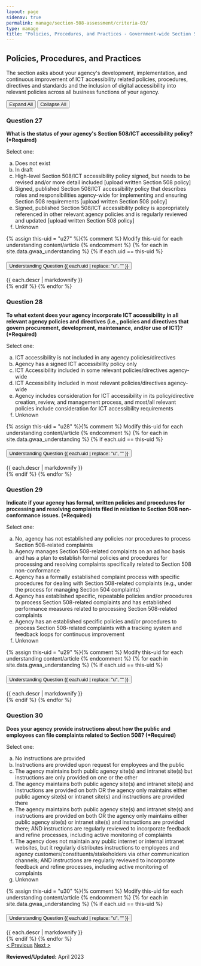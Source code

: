 ```yaml
---
layout: page
sidenav: true
permalink: manage/section-508-assessment/criteria-03/
type: manage
title: "Policies, Procedures, and Practices - Government-wide Section 508 Assessment Criteria"
---
```


<H2 id="policies-procedures-and-practices">Policies, Procedures, and Practices</H2>
<p>The section asks about your agency's development, implementation, and continuous improvement of ICT accessibility related policies, procedures, directives and standards and the inclusion of digital accessibility into relevant policies across all business functions of your agency. </p>

<!-- Expand/Collapse All "Understanding" Content -->
<div class="margin-y-3 margin-x-1">
    <button id="expand-all" class="usa-button">Expand All</button>
    <button id="collapse-all" class="usa-button">Collapse All</button>
</div>

<div class="usa-card-group">
<!-- begin insert criteria -->

<!-- Q:027-->
<div class="usa-card tablet:grid-col-12">
    <div class="usa-card__container border-top">
        <div class="usa-card__header">
            <h3 class="usa-card__heading"> Question 27 </h3>
        </div>
        <div class="usa-card__body">
            <p><strong> What is the status of your agency's Section 508/ICT accessibility policy? (*Required) </strong>
            </p>
            <p> Select one: </p>
            <p>
            <ol type="a">
                <li>Does not exist</li>
                <li>In draft</li>
                <li>High-level Section 508/ICT accessibility policy signed, but needs to be revised and/or more detail
                    included [upload written Section 508 policy]</li>
                <li>Signed, published Section 508/ICT accessibility policy that describes roles and responsibilities
                    agency-wide for implementing and ensuring Section 508 requirements [upload written Section 508
                    policy]</li>
                <li>Signed, published Section 508/ICT accessibility policy is appropriately referenced in other relevant
                    agency policies and is regularly reviewed and updated [upload written Section 508 policy]</li>
                <li>Unknown</li>
            </ol>
            </p>
        </div>
        {% assign this-uid = "u27" %}{% comment %} Modify this-uid for each understanding content/article {% endcomment %}
        {% for each in site.data.gwaa_understanding %}
            {% if each.uid == this-uid %}
            <!-- Understanding -->
            <div class="border-top-05 border-primary margin-top-1">
                <div class="usa-accordion">
                    <h4 class="usa-accordion__heading">
                        <button
                        type="button"
                        class="usa-accordion__button understand_button padding-left-3"
                        aria-expanded="false"
                        aria-controls="{{ each.uid }}"
                        >
                        Understanding Question {{ each.uid | replace: "u", "" }}
                        </button>
                    </h4>
                    <div id="{{ each.uid }}" class="usa-accordion__content understand_content usa-prose padding-x-3 padding-y-0 bg-primary-lighter text-primary-darker border-top-05 border-primary">
                        <div class="margin-x-auto margin-y-0">
                            {{ each.descr | markdownify }}
                        </div>
                    </div>
                </div>
            </div>
            {% endif %}
        {% endfor %}
    </div>
</div>
<!-- Q:028-->
<div class="usa-card tablet:grid-col-12">
    <div class="usa-card__container border-top">
        <div class="usa-card__header">
            <h3 class="usa-card__heading"> Question 28 </h3>
        </div>
        <div class="usa-card__body">
            <p><strong> To what extent does your agency incorporate ICT accessibility in all relevant agency policies
                    and directives (i.e., policies and directives that govern procurement, development, maintenance,
                    and/or use of ICT)? (*Required) </strong></p>
            <p> Select one: </p>
            <p>
            <ol type="a">
                <li>ICT accessibility is not included in any agency policies/directives</li>
                <li>Agency has a signed ICT accessibility policy only</li>
                <li>ICT Accessibility included in some relevant policies/directives agency-wide</li>
                <li>ICT Accessibility included in most relevant policies/directives agency-wide</li>
                <li>Agency includes consideration for ICT accessibility in its policy/directive creation, review, and
                    management process, and most/all relevant policies include consideration for ICT accessibility
                    requirements</li>
                <li>Unknown</li>
            </ol>
            </p>
        </div>
        {% assign this-uid = "u28" %}{% comment %} Modify this-uid for each understanding content/article {% endcomment %}
        {% for each in site.data.gwaa_understanding %}
            {% if each.uid == this-uid %}
            <!-- Understanding -->
            <div class="border-top-05 border-primary margin-top-1">
                <div class="usa-accordion">
                    <h4 class="usa-accordion__heading">
                        <button
                        type="button"
                        class="usa-accordion__button understand_button padding-left-3"
                        aria-expanded="false"
                        aria-controls="{{ each.uid }}"
                        >
                        Understanding Question {{ each.uid | replace: "u", "" }}
                        </button>
                    </h4>
                    <div id="{{ each.uid }}" class="usa-accordion__content understand_content usa-prose padding-x-3 padding-y-0 bg-primary-lighter text-primary-darker border-top-05 border-primary">
                        <div class="margin-x-auto margin-y-0">
                            {{ each.descr | markdownify }}
                        </div>
                    </div>
                </div>
            </div>
            {% endif %}
        {% endfor %}
    </div>
</div>
<!-- Q:029-->
<div class="usa-card tablet:grid-col-12">
    <div class="usa-card__container border-top">
        <div class="usa-card__header">
            <h3 class="usa-card__heading"> Question 29 </h3>
        </div>
        <div class="usa-card__body">
            <p><strong> Indicate if your agency has formal, written policies and procedures for processing and resolving
                    complaints filed in relation to Section 508 non-conformance issues. (*Required) </strong></p>
            <p> Select one: </p>
            <p>
            <ol type="a">
                <li>No, agency has not established any policies nor procedures to process Section 508-related complaints
                </li>
                <li>Agency manages Section 508-related complaints on an ad hoc basis and has a plan to establish formal
                    policies and procedures for processing and resolving complaints specifically related to Section 508
                    non-conformance</li>
                <li>Agency has a formally established complaint process with specific procedures for dealing with
                    Section 508-related complaints (e.g., under the process for managing Section 504 complaints)</li>
                <li>Agency has established specific, repeatable policies and/or procedures to process Section
                    508-related complaints and has established performance measures related to processing Section
                    508-related complaints</li>
                <li>Agency has an established specific policies and/or procedures to process Section 508-related
                    complaints with a tracking system and feedback loops for continuous improvement</li>
                <li>Unknown</li>
            </ol>
            </p>
        </div>
        {% assign this-uid = "u29" %}{% comment %} Modify this-uid for each understanding content/article {% endcomment %}
        {% for each in site.data.gwaa_understanding %}
            {% if each.uid == this-uid %}
            <!-- Understanding -->
            <div class="border-top-05 border-primary margin-top-1">
                <div class="usa-accordion">
                    <h4 class="usa-accordion__heading">
                        <button
                        type="button"
                        class="usa-accordion__button understand_button padding-left-3"
                        aria-expanded="false"
                        aria-controls="{{ each.uid }}"
                        >
                        Understanding Question {{ each.uid | replace: "u", "" }}
                        </button>
                    </h4>
                    <div id="{{ each.uid }}" class="usa-accordion__content understand_content usa-prose padding-x-3 padding-y-0 bg-primary-lighter text-primary-darker border-top-05 border-primary">
                        <div class="margin-x-auto margin-y-0">
                            {{ each.descr | markdownify }}
                        </div>
                    </div>
                </div>
            </div>
            {% endif %}
        {% endfor %}
    </div>
</div>
<!-- Q:030-->
<div class="usa-card tablet:grid-col-12">
    <div class="usa-card__container border-top">
        <div class="usa-card__header">
            <h3 class="usa-card__heading"> Question 30 </h3>
        </div>
        <div class="usa-card__body">
            <p><strong> Does your agency provide instructions about how the public and employees can file complaints
                    related to Section 508? (*Required) </strong></p>
            <p> Select one: </p>
            <p>
            <ol type="a">
                <li>No instructions are provided</li>
                <li>Instructions are provided upon request for employees and the public</li>
                <li>The agency maintains both public agency site(s) and intranet site(s) but instructions are only
                    provided on one or the other</li>
                <li>The agency maintains both public agency site(s) and intranet site(s) and instructions are provided
                    on both OR the agency only maintains either public agency site(s) or intranet site(s) and
                    instructions are provided there</li>
                <li>The agency maintains both public agency site(s) and intranet site(s) and instructions are provided
                    on both OR the agency only maintains either public agency site(s) or intranet site(s) and
                    instructions are provided there; AND instructions are regularly reviewed to incorporate feedback and
                    refine processes, including active monitoring of complaints</li>
                <li> The agency does not maintain any public internet or internal intranet websites, but it regularly
                    distributes instructions to employees and agency customers/constituents/stakeholders via other
                    communication channels; AND instructions are regularly reviewed to incorporate feedback and refine
                    processes, including active monitoring of complaints</li>
                <li>Unknown</li>
            </ol>
            </p>
        </div>
        {% assign this-uid = "u30" %}{% comment %} Modify this-uid for each understanding content/article {% endcomment %}
        {% for each in site.data.gwaa_understanding %}
            {% if each.uid == this-uid %}
            <!-- Understanding -->
            <div class="border-top-05 border-primary margin-top-1">
                <div class="usa-accordion">
                    <h4 class="usa-accordion__heading">
                        <button
                        type="button"
                        class="usa-accordion__button understand_button padding-left-3"
                        aria-expanded="false"
                        aria-controls="{{ each.uid }}"
                        >
                        Understanding Question {{ each.uid | replace: "u", "" }}
                        </button>
                    </h4>
                    <div id="{{ each.uid }}" class="usa-accordion__content understand_content usa-prose padding-x-3 padding-y-0 bg-primary-lighter text-primary-darker border-top-05 border-primary">
                        <div class="margin-x-auto margin-y-0">
                            {{ each.descr | markdownify }}
                        </div>
                    </div>
                </div>
            </div>
            {% endif %}
        {% endfor %}
    </div>
</div>

<!-- end insert criteria -->
</div>

<div id="prev-next-section">
    <a class="prev-page" title="Go to previous page" href="{{site.baseurl}}/manage/section-508-assessment/criteria-02/"> < Previous</a>
    <a class="prev-page" title="Go to next page" href="{{site.baseurl}}/manage/section-508-assessment/criteria-04/"> Next > </a>
</div>

**Reviewed/Updated:** April 2023

<!-- Expand/Collapse All Understanding Content script -->
<script>
    $("#expand-all").on("click", function (){
        $(".understand_button").attr("aria-expanded", "true");
        $(".understand_content").removeAttr("hidden");
    });
    $("#collapse-all").on("click", function (){
        $(".understand_button").attr("aria-expanded", "false");
        $(".understand_content").attr("hidden","");
    });
</script>

<!-- Unhide hash/anchor from external url -->
<script>
    $(function(){
        var u_hash = window.location.hash;
        $(u_hash).removeAttr("hidden");
    });
</script>